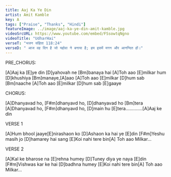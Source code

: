 ```yaml
---
title: Aaj Ka Ye Din
artist: Amit Kamble
key: A
tags: ["Praise", "Thanks", "Hindi"]
featureImage: ../image/aaj-ka-ye-din-amit-kamble.jpg
videoSrcURL: https://www.youtube.com/embed/FSsowtqNgno
videoTitle: "UdharHai"
verseT: "भजन संहिता 118:24"
verseD: " आज वह दिन है जो यहोवा ने बनाया है; हम इसमें मगन और आनन्दित हों।"
---
```


PRE_CHORUS:

[A]Aaj ka [E]ye din
[D]yahovah ne [Bm]banaya hai
[A]Toh aao [E]milkar hum
[D]khushiya [Bm]manaye,[A]aao
[A]Toh aao [E]milkar [D]hum sab [Bm]naache
[A]Toh aao [E]milkar [D]hum sab [E]gaaye

CHORUS:

[A]Dhanyavad ho, [F#m]dhanyavd ho,
[D]dhanyavad ho [Bm]tera
[A]Dhanyavad ho, [F#m]dhanyavd ho,
[D]main hu [E]tera.............[A]Aaj ke din

VERSE 1

[A]Hum bhool jaaye[E]nirashaon ko
[D]Ashaon ka hai ye [E]din
[F#m]Yeshu masih jo [D]hamarey hai sang
[E]Koi nahi tere bin[A]
Toh aao Milkar...

VERSE 2

[A]Kal ke bharose na [E]rehna humey
[D]Tuney diya ye naya [E]din
[F#m]Vishwas kar ke hai [D]badhna humey
[E]Koi nahi tere bin[A]
Toh aao Milkar...